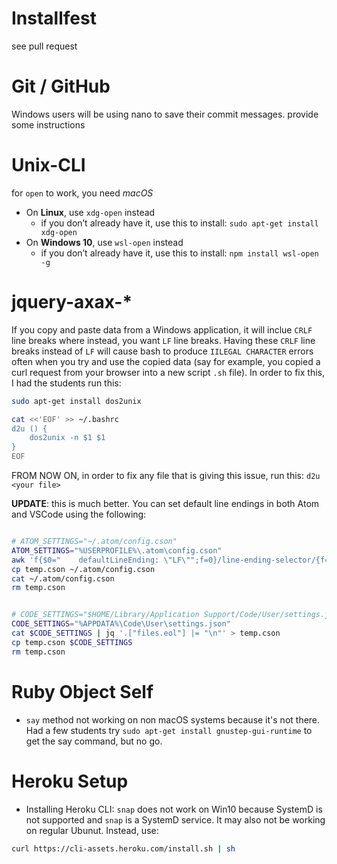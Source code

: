 # Installfest
see pull request

# Git / GitHub

Windows users will be using nano to save their commit messages. provide some instructions

# Unix-CLI

for `open` to work, you need *macOS*

- On **Linux**, use `xdg-open` instead
  - if you don’t already have it, use this to install: `sudo apt-get install xdg-open`
- On **Windows 10**, use `wsl-open` instead
  - if you don’t already have it, use this to install: `npm install wsl-open -g`

# jquery-axax-*

If you copy and paste data from a Windows application, it will inclue `CRLF` line
breaks where instead, you want `LF` line breaks. Having these `CRLF` line breaks
instead of `LF` will cause bash to produce `IILEGAL CHARACTER` errors often when
you try and use the copied data (say for example, you copied a curl request from 
your browser into a new script `.sh` file). In order to fix this, I had the students
run this:

```bash
sudo apt-get install dos2unix

cat <<'EOF' >> ~/.bashrc
d2u () {
    dos2unix -n $1 $1
}
EOF

```

FROM NOW ON, in order to fix any file that is giving this issue, run this: 
`d2u <your file>`

**UPDATE**: this is much better. You can set default line endings in both Atom
and VSCode using the following:
```bash

# ATOM_SETTINGS="~/.atom/config.cson"
ATOM_SETTINGS="%USERPROFILE%\.atom\config.cson"
awk 'f{$0="    defaultLineEnding: \"LF\"";f=0}/line-ending-selector/{f=1}1' ~/.atom/config.cson > temp.cson
cp temp.cson ~/.atom/config.cson
cat ~/.atom/config.cson
rm temp.cson


# CODE_SETTINGS="$HOME/Library/Application Support/Code/User/settings.json"
CODE_SETTINGS="%APPDATA%\Code\User\settings.json"
cat $CODE_SETTINGS | jq '.["files.eol"] |= "\n"' > temp.cson
cp temp.cson $CODE_SETTINGS
rm temp.cson
```

# Ruby Object Self

- `say` method not working on non macOS systems because it's not there. Had a few students try `sudo apt-get install gnustep-gui-runtime` to get the say command, but no go.

# Heroku Setup

- Installing Heroku CLI: `snap` does not work on Win10 because SystemD is not supported and `snap` is a SystemD service. It may also not be working on regular Ubunut. Instead, use:

```sh
curl https://cli-assets.heroku.com/install.sh | sh
```
